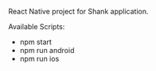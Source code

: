 React Native project for Shank application.

Available Scripts:
- npm start
- npm run android
- npm run ios
